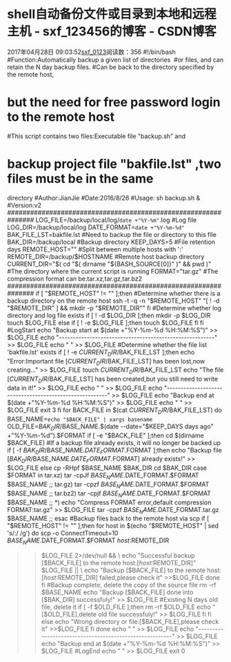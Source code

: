 # shell自动备份文件或目录到本地和远程主机 - sxf_123456的博客 - CSDN博客
2017年04月28日 09:03:52[sxf_0123](https://me.csdn.net/sxf_123456)阅读数：356
#!/bin/bash
#Function:Automatically backup a given list of directories 
#or files, and can retain the N day backup files.
#Can be back to the directory specified by the remote host,
# but the need for free password login to the remote host
#This script contains two files:Executable file "backup.sh" and
# backup project file "bakfile.lst" ,two files must be in the same
 directory
#Author:JianJie
#Date:2016/8/26
#Usage: sh backup.sh &
#Version:v2
###############################################################
LOG_FILE=/backup/local/log/`date +"%Y-%m"`.log #Log file
LOG_DIR=/backup/local/log
DATE_FORMAT=`date +"%Y-%m-%d"` 
BAK_FILE_LST=bakfile.lst #Need to backup the file or directory to
 this file
BAK_DIR=/backup/local #Backup directory
KEEP_DAYS=5 #File retention days
REMOTE_HOST="" #Split between multiple hosts with ':'
REMOTE_DIR=/backup/$HOSTNAME #Remote host backup directory
CURRENT_DIR="$( cd "$( dirname "${BASH_SOURCE[0]}" )" && pwd )" #The
 directory where the current script is running
FORMAT="tar.gz" #The compression format can be:tar.xz,tar.gz,tar.bz2
###############################################################
if [ "$REMOTE_HOST" != "" ];then
#Determine whether there is a backup directory on the remote host
ssh -t -q -n "$REMOTE_HOST" "[ ! -d "$REMOTE_DIR" ] && mkdir -p "$REMOTE_DIR""
fi
#Determine whether log directory and log file exists
if [ ! -d $LOG_DIR ];then
mkdir -p $LOG_DIR
touch $LOG_FILE
else
if [ ! -e $LOG_FILE ];then
touch $LOG_FILE
fi
fi
#LogStart
echo "Backup start at $(date +"%Y-%m-%d %H:%M:%S")" >> $LOG_FILE
echo "--------------------------------------------------------" >>
 $LOG_FILE
echo " " >> $LOG_FILE
#Determine whether the file list 'bakfile.lst' exists
if [ ! -e $CURRENT_DIR/$BAK_FILE_LST ];then
echo "Error:Important file [$CURRENT_DIR/$BAK_FILE_LST] has been lost,now
 creating..." >> $LOG_FILE
touch $CURRENT_DIR/$BAK_FILE_LST
echo "The file [$CURRENT_DIR/$BAK_FILE_LST] has been created,but you
 still need to write data in it!" >> $LOG_FILE
echo " " >> $LOG_FILE
echo "--------------------------------------------------------" >>
 $LOG_FILE
echo "Backup end at $(date +"%Y-%m-%d %H:%M:%S")" >> $LOG_FILE
echo " " >> $LOG_FILE
exit 3
fi
for BACK_FILE in $(cat $CURRENT_DIR/$BAK_FILE_LST)
do 
BASE_NAME=`echo "$BACK_FILE" | xargs basename`
OLD_FILE=$BAK_DIR/$BASE_NAME.$(date --date="$KEEP_DAYS days ago" +"%Y-%m-%d").$FORMAT
if [ -e "$BACK_FILE" ];then
cd $(dirname $BACK_FILE)
#If a backup file already exists, it will no longer be backed up
if [ -f $BAK_DIR/$BASE_NAME.$DATE_FORMAT.$FORMAT ];then
echo "Backup file [$BAK_DIR/$BASE_NAME.$DATE_FORMAT.$FORMAT] already
 exists!" >> $LOG_FILE
else
cp -RHpf $BASE_NAME $BAK_DIR
cd $BAK_DIR
case $FORMAT in
tar.xz)
tar -cpJf $BASE_NAME.$DATE_FORMAT.$FORMAT $BASE_NAME ;;
tar.gz)
tar -cpzf $BASE_NAME.$DATE_FORMAT.$FORMAT $BASE_NAME ;;
tar.bz2)
tar -cpjf $BASE_NAME.$DATE_FORMAT.$FORMAT $BASE_NAME ;;
*)
echo "Compress FORMAT error,default compression FORMAT:tar.gz" >>
 $LOG_FILE
tar -cpzf $BASE_NAME.$DATE_FORMAT.tar.gz $BASE_NAME ;;
esac
#Backup files back to the remote host via scp
if [ "$REMOTE_HOST" != "" ];then
for host in $(echo "$REMOTE_HOST" | sed 's/:/ /g')
do
scp -o ConnectTimeout=10 $BASE_NAME.$DATE_FORMAT.$FORMAT $host:$REMOTE_DIR
 >>$LOG_FILE 2>/dev/null && \
echo "Successful backup [$BACK_FILE] to the remote host:[$host:$REMOTE_DIR]"
 >>$LOG_FILE || \
echo "Backup [$BACK_FILE] to the remote host:[$host:$REMOTE_DIR] failed,please
 check it" >>$LOG_FILE
done
fi
#Backup complete, delete the copy of the source file
rm -rf $BASE_NAME
echo "Backup [$BACK_FILE] done into [$BAK_DIR] successfuly!" >> $LOG_FILE
#Existing N days old file, delete it
if [ -f $OLD_FILE ];then
rm -rf $OLD_FILE
echo "[$OLD_FILE],delete old file successfuly!" >> $LOG_FILE
fi
fi
else
echo "Wrong directory or file:[$BACK_FILE],please check it" >>$LOG_FILE
fi
done
echo " " >> $LOG_FILE
echo "--------------------------------------------------------" >>
 $LOG_FILE
echo "Backup end at $(date +"%Y-%m-%d %H:%M:%S")" >> $LOG_FILE
#LogEnd
echo " " >> $LOG_FILE
exit 0

